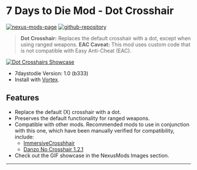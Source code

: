 [//]: # (DO NOT EDIT: This file has been autogenerated, any changes will be overwritten)
# 7 Days to Die Mod - Dot Crosshair

[![nexus-mods-page](https://img.shields.io/badge/Nexus%20Mod-Dot%20Crosshair%20-orange?style=flat-square&logo=spinrilla)](https://www.nexusmods.com/7daystodie/mods/5640)
[![github-repository](https://img.shields.io/badge/GitHub-Repository-green?style=flat-square&logo=github)](https://github.com/rdok/7daystodie_mod_dot_crosshair)

> **Dot Crosshair:** Replaces the default crosshair with a dot, except when using ranged weapons.
> **EAC Caveat:** This mod uses custom code that is not compatible with Easy Anti-Cheat (EAC).

[![Dot Crosshairs Showcase](https://github.com/rdok/7daystodie_mod_dot_crosshair/blob/main/documentation/showcase.gif?raw=true)](https://www.nexusmods.com/7daystodie/mods/5640)

- 7daystodie Version: 1.0 (b333)
- Install with [Vortex](https://www.nexusmods.com/about/vortex/).

## Features

- Replace the default (X) crosshair with a dot.
- Preserves the default functionality for ranged weapons.
- Compatible with other mods. Recommended mods to use in conjunction with this one, which have been manually verified for compatibility, include:
    - [ImmersiveCrosshhair](https://www.nexusmods.com/7daystodie/mods/5601)
    - [Danzo No Crosshair 1.2.1](https://www.nexusmods.com/Core/Libs/Common/Widgets/DownloadPopUp?id=17443&nmm=1&game_id=1059)
- Check out the GIF showcase in the NexusMods Images section.

***

[//]: # (DO NOT EDIT: This file has been autogenerated, any changes will be overwritten)
